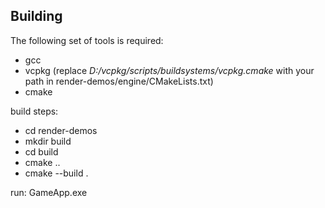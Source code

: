 ## Building

The following set of tools is required:
- gcc
- vcpkg (replace <i>D:/vcpkg/scripts/buildsystems/vcpkg.cmake</i> with your path in render-demos/engine/CMakeLists.txt)
- cmake

build steps:
- cd render-demos
- mkdir build
- cd build
- cmake ..
- cmake --build .

run: GameApp.exe